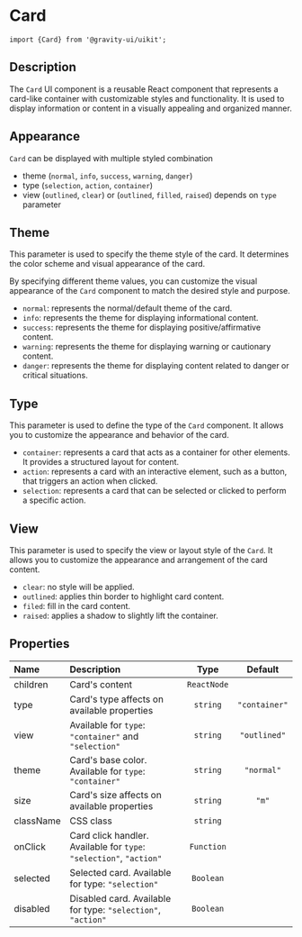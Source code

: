<!--GITHUB_BLOCK-->

# Card

<!--/GITHUB_BLOCK-->

```tsx
import {Card} from '@gravity-ui/uikit';
```

## Description

The `Card` UI component is a reusable React component that represents a card-like container with customizable styles and functionality. It is used to display information or content in a visually appealing and organized manner.

## Appearance

`Card` can be displayed with multiple styled combination

- theme (`normal`, `info`, `success`, `warning`, `danger`)
- type (`selection`, `action`, `container`)
- view (`outlined`, `clear`) or (`outlined`, `filled`, `raised`) depends on `type` parameter

## Theme

This parameter is used to specify the theme style of the card. It determines the color scheme and visual appearance of the card.

By specifying different theme values, you can customize the visual appearance of the `Card` component to match the desired style and purpose.

- `normal`: represents the normal/default theme of the card.
- `info`: represents the theme for displaying informational content.
- `success`: represents the theme for displaying positive/affirmative content.
- `warning`: represents the theme for displaying warning or cautionary content.
- `danger`: represents the theme for displaying content related to danger or critical situations.

<!--LANDING_BLOCK
<ExampleBlock
    code={`
const style = {
    width: '120px';
    height: '120px';
    display: 'flex';
    alignItems: 'center';
    justifyContent: 'center';
}

<Card style={style} theme="normal" size="l">Normal</UIKit.Card>
<Card style={style} theme="info" size="l">Info</UIKit.Card>
<Card style={style} theme="success" size="l">Success</UIKit.Card>
<Card style={style} theme="warning" size="l">Warning</UIKit.Card>
<Card style={style} theme="danger" size="l">Danger</UIKit.Card>
`}>

    <div style={{display: 'grid', gridAutoFlow: 'column', gridGap: '10px'}}>
        <UIKit.Card style={{display: 'flex', alignItems: 'center', justifyContent: 'center', width: '120px', height: '120px'}} theme="normal" size="l">Normal</UIKit.Card>
        <UIKit.Card style={{display: 'flex', alignItems: 'center', justifyContent: 'center', width: '120px', height: '120px'}} theme="info" size="l">Info</UIKit.Card>
        <UIKit.Card style={{display: 'flex', alignItems: 'center', justifyContent: 'center', width: '120px', height: '120px'}} theme="success" size="l">Success</UIKit.Card>
        <UIKit.Card style={{display: 'flex', alignItems: 'center', justifyContent: 'center', width: '120px', height: '120px'}} theme="warning" size="l">Warning</UIKit.Card>
        <UIKit.Card style={{display: 'flex', alignItems: 'center', justifyContent: 'center', width: '120px', height: '120px'}} theme="danger" size="l">Danger</UIKit.Card>
    </div>

</ExampleBlock>
LANDING_BLOCK-->

## Type

This parameter is used to define the type of the `Card` component. It allows you to customize the appearance and behavior of the card.

- `container`: represents a card that acts as a container for other elements. It provides a structured layout for content.
- `action`: represents a card with an interactive element, such as a button, that triggers an action when clicked.
- `selection`: represents a card that can be selected or clicked to perform a specific action.

<!--LANDING_BLOCK
<ExampleBlock
    code={`
const style = {
    width: '120px';
    height: '120px';
    display: 'flex';
    alignItems: 'center';
    justifyContent: 'center';
}

    <Card style={style} view="outlined" type="container" size="l">Container</UIKit.Card>
    <Card style={style} view="outlined" type="action" size="l">action with onClick</UIKit.Card>
    <Card style={style} view="outlined" type="selection" size="l">Selection</UIKit.Card>
`}>
    <div style={{display: 'grid', gridAutoFlow: 'column', gridGap: '10px'}}>
        <UIKit.Card style={{display: 'flex', alignItems: 'center', justifyContent: 'center', width: '120px', height: '120px'}} view="outlined" type="container" size="l">Container</UIKit.Card>
        <UIKit.Card style={{display: 'flex', alignItems: 'center', justifyContent: 'center', width: '120px', height: '120px'}} view="outlined" type="action" onClick={() => alert(':wave: hey')} size="l">action with onClick</UIKit.Card>
        <UIKit.Card style={{display: 'flex', alignItems: 'center', justifyContent: 'center', width: '120px', height: '120px'}} view="outlined" type="selection" size="l">Selection</UIKit.Card>
    </div>

</ExampleBlock>
LANDING_BLOCK-->

## View

This parameter is used to specify the view or layout style of the `Card`. It allows you to customize the appearance and arrangement of the card content.

- `clear`: no style will be applied.
- `outlined`: applies thin border to highlight card content.
- `filed`: fill in the card content.
- `raised`: applies a shadow to slightly lift the container.

<!--LANDING_BLOCK
<ExampleBlock
    code={`
const style = {
    width: '120px';
    height: '120px';
    display: 'flex';
    alignItems: 'center';
    justifyContent: 'center';
}

    <Card style={style} view="clear" type="container" size="l">Container</UIKit.Card>
    <Card style={style} view="outlined" type="container" size="l">action with onClick</UIKit.Card>
    <Card style={style} view="filed" type="container" size="l">Selection</UIKit.Card>
    <Card style={style} view="raised" type="container" size="l">Selection</UIKit.Card>
`}>
    <div style={{display: 'grid', gridAutoFlow: 'column', gridGap: '10px'}}>
        <UIKit.Card style={{display: 'flex', alignItems: 'center', justifyContent: 'center', width: '120px', height: '120px'}} view="clear" type="container" size="l">Container</UIKit.Card>
        <UIKit.Card style={{display: 'flex', alignItems: 'center', justifyContent: 'center', width: '120px', height: '120px'}} view="outlined" type="container" size="l">action with onClick</UIKit.Card>
        <UIKit.Card style={{display: 'flex', alignItems: 'center', justifyContent: 'center', width: '120px', height: '120px'}} view="filed" type="container" size="l">Selection</UIKit.Card>
        <UIKit.Card style={{display: 'flex', alignItems: 'center', justifyContent: 'center', width: '120px', height: '120px'}} view="raised" type="container" size="l">Selection</UIKit.Card>
    </div>

</ExampleBlock>
LANDING_BLOCK-->

## Properties

| Name      | Description                                                         |    Type     |    Default    |
| :-------- | :------------------------------------------------------------------ | :---------: | :-----------: |
| children  | Card's content                                                      | `ReactNode` |               |
| type      | Card's type affects on available properties                         |  `string`   | `"container"` |
| view      | Available for `type`: `"container"` and `"selection"`               |  `string`   | `"outlined"`  |
| theme     | Card's base color. Available for `type`: `"container"`              |  `string`   |  `"normal"`   |
| size      | Card's size affects on available properties                         |  `string`   |     `"m"`     |
| className | CSS class                                                           |  `string`   |               |
| onClick   | Card click handler. Available for `type`: `"selection"`, `"action"` | `Function`  |               |
| selected  | Selected card. Available for type: `"selection"`                    |  `Boolean`  |               |
| disabled  | Disabled card. Available for type: `"selection"`, `"action"`        |  `Boolean`  |               |
